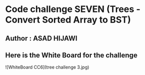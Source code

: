 # Code challenge SEVEN (Trees -Convert Sorted Array to BST)

## Author : ASAD HIJAWI

## Here is the White Board for the challenge 

![WhiteBoard CC6](tree challenge 3.jpg)